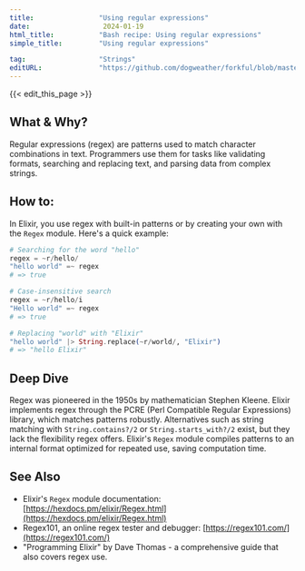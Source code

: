 ```yaml
---
title:                "Using regular expressions"
date:                  2024-01-19
html_title:           "Bash recipe: Using regular expressions"
simple_title:         "Using regular expressions"

tag:                  "Strings"
editURL:              "https://github.com/dogweather/forkful/blob/master/content/en/elixir/using-regular-expressions.md"
---
```


{{< edit_this_page >}}

## What & Why?

Regular expressions (regex) are patterns used to match character combinations in text. Programmers use them for tasks like validating formats, searching and replacing text, and parsing data from complex strings.

## How to:

In Elixir, you use regex with built-in patterns or by creating your own with the `Regex` module. Here's a quick example:

```elixir
# Searching for the word "hello"
regex = ~r/hello/
"hello world" =~ regex
# => true

# Case-insensitive search
regex = ~r/hello/i
"Hello world" =~ regex
# => true

# Replacing "world" with "Elixir"
"hello world" |> String.replace(~r/world/, "Elixir")
# => "hello Elixir"
```

## Deep Dive

Regex was pioneered in the 1950s by mathematician Stephen Kleene. Elixir implements regex through the PCRE (Perl Compatible Regular Expressions) library, which matches patterns robustly. Alternatives such as string matching with `String.contains?/2` or `String.starts_with?/2` exist, but they lack the flexibility regex offers. Elixir's `Regex` module compiles patterns to an internal format optimized for repeated use, saving computation time.

## See Also

- Elixir's `Regex` module documentation: [https://hexdocs.pm/elixir/Regex.html](https://hexdocs.pm/elixir/Regex.html)
- Regex101, an online regex tester and debugger: [https://regex101.com/](https://regex101.com/)
- "Programming Elixir" by Dave Thomas - a comprehensive guide that also covers regex use.
